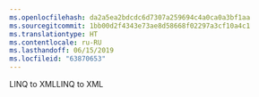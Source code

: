 ```yaml
---
ms.openlocfilehash: da2a5ea2bdcdc6d7307a259694c4a0ca0a3bf1aa
ms.sourcegitcommit: 1bb00d2f4343e73ae8d58668f02297a3cf10a4c1
ms.translationtype: HT
ms.contentlocale: ru-RU
ms.lasthandoff: 06/15/2019
ms.locfileid: "63870653"
---
```

<span data-ttu-id="96b53-101">LINQ to XML</span><span class="sxs-lookup"><span data-stu-id="96b53-101">LINQ to XML</span></span>